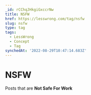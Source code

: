 ```yaml
---
_id: rCChqJHkgiGxccrNw
title: NSFW
href: https://lesswrong.com/tag/nsfw
slug: nsfw
type: tag
tags:
  - LessWrong
  - Concept
  - Tag
synchedAt: '2022-08-29T10:47:14.683Z'
---
```


# NSFW

Posts that are **Not Safe For Work**
